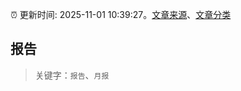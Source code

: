 :alarm_clock: 更新时间: 2025-11-01 10:39:27。[文章来源](/README.md)、[文章分类](/TAGS.md)

## 报告


> 关键字：`报告`、`月报`



